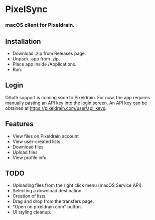 # PixelSync
### macOS client for Pixeldrain.

## Installation
- Download .zip from Releases page.
- Unpack .app from .zip.
- Place app inside /Applications.
- Run.

## Login
OAuth support is coming soon to Pixeldrain. For now, the app requires manually pasting an API key into the login screen. An API key can be obtained at https://pixeldrain.com/user/api_keys.

## Features
- View files on Pixeldrain account
- View user-created lists
- Download files
- Upload files
- View profile info

## TODO
- Uploading files from the right click menu (macOS Service API).
- Selecting a download destination.
- Creation of lists.
- Drag and drop from the transfers page.
- "Open on pixeldrain.com" button.
- UI styling cleanup.
